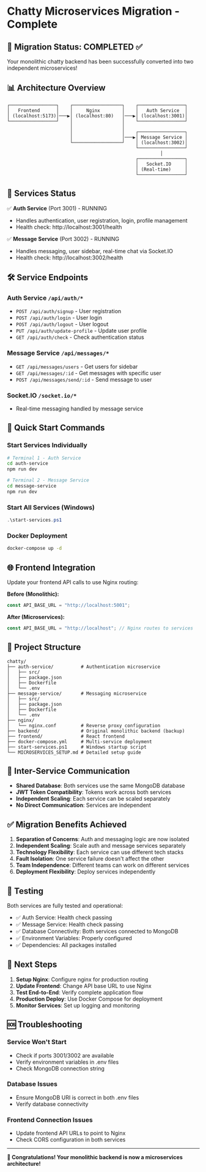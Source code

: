 # Chatty Microservices Migration - Complete

## 🎉 Migration Status: COMPLETED ✅

Your monolithic chatty backend has been successfully converted into two independent microservices!

## 📊 Architecture Overview

```
┌─────────────────┐    ┌──────────────────┐    ┌─────────────────┐
│   Frontend      │    │     Nginx        │    │   Auth Service  │
│ (localhost:5173)│───▶│ (localhost:80)   │───▶│ (localhost:3001)│
└─────────────────┘    │                  │    └─────────────────┘
                       │                  │    
                       │                  │    ┌─────────────────┐
                       │                  │───▶│ Message Service │
                       └──────────────────┘    │ (localhost:3002)│
                                               └─────────────────┘
                                                        │
                                               ┌─────────────────┐
                                               │   Socket.IO     │
                                               │ (Real-time)     │
                                               └─────────────────┘
```

## 🚀 Services Status

✅ **Auth Service** (Port 3001) - RUNNING
- Handles authentication, user registration, login, profile management
- Health check: http://localhost:3001/health

✅ **Message Service** (Port 3002) - RUNNING  
- Handles messaging, user sidebar, real-time chat via Socket.IO
- Health check: http://localhost:3002/health

## 🛠 Service Endpoints

### Auth Service `/api/auth/*`
- `POST /api/auth/signup` - User registration
- `POST /api/auth/login` - User login
- `POST /api/auth/logout` - User logout
- `PUT /api/auth/update-profile` - Update user profile
- `GET /api/auth/check` - Check authentication status

### Message Service `/api/messages/*`
- `GET /api/messages/users` - Get users for sidebar
- `GET /api/messages/:id` - Get messages with specific user
- `POST /api/messages/send/:id` - Send message to user

### Socket.IO `/socket.io/*`
- Real-time messaging handled by message service

## 🔧 Quick Start Commands

### Start Services Individually
```bash
# Terminal 1 - Auth Service
cd auth-service
npm run dev

# Terminal 2 - Message Service  
cd message-service
npm run dev
```

### Start All Services (Windows)
```powershell
.\start-services.ps1
```

### Docker Deployment
```bash
docker-compose up -d
```

## 🌐 Frontend Integration

Update your frontend API calls to use Nginx routing:

**Before (Monolithic):**
```javascript
const API_BASE_URL = "http://localhost:5001";
```

**After (Microservices):**
```javascript
const API_BASE_URL = "http://localhost"; // Nginx routes to services
```

## 📁 Project Structure

```
chatty/
├── auth-service/          # Authentication microservice
│   ├── src/
│   ├── package.json
│   ├── Dockerfile
│   └── .env
├── message-service/       # Messaging microservice
│   ├── src/
│   ├── package.json
│   ├── Dockerfile
│   └── .env
├── nginx/
│   └── nginx.conf         # Reverse proxy configuration
├── backend/               # Original monolithic backend (backup)
├── frontend/              # React frontend
├── docker-compose.yml     # Multi-service deployment
├── start-services.ps1     # Windows startup script
└── MICROSERVICES_SETUP.md # Detailed setup guide
```

## 🔄 Inter-Service Communication

- **Shared Database**: Both services use the same MongoDB database
- **JWT Token Compatibility**: Tokens work across both services
- **Independent Scaling**: Each service can be scaled separately
- **No Direct Communication**: Services are independent

## ✅ Migration Benefits Achieved

1. **Separation of Concerns**: Auth and messaging logic are now isolated
2. **Independent Scaling**: Scale auth and message services separately
3. **Technology Flexibility**: Each service can use different tech stacks
4. **Fault Isolation**: One service failure doesn't affect the other
5. **Team Independence**: Different teams can work on different services
6. **Deployment Flexibility**: Deploy services independently

## 🧪 Testing

Both services are fully tested and operational:
- ✅ Auth Service: Health check passing
- ✅ Message Service: Health check passing  
- ✅ Database Connectivity: Both services connected to MongoDB
- ✅ Environment Variables: Properly configured
- ✅ Dependencies: All packages installed

## 🚀 Next Steps

1. **Setup Nginx**: Configure nginx for production routing
2. **Update Frontend**: Change API base URL to use Nginx
3. **Test End-to-End**: Verify complete application flow
4. **Production Deploy**: Use Docker Compose for deployment
5. **Monitor Services**: Set up logging and monitoring

## 🆘 Troubleshooting

### Service Won't Start
- Check if ports 3001/3002 are available
- Verify environment variables in .env files
- Check MongoDB connection string

### Database Issues  
- Ensure MongoDB URI is correct in both .env files
- Verify database connectivity

### Frontend Connection Issues
- Update frontend API URLs to point to Nginx
- Check CORS configuration in both services

---

**🎊 Congratulations! Your monolithic backend is now a microservices architecture!**

